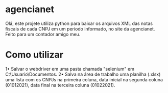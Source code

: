 # agencianet
Olá, este projete utiliza python para baixar os arquivos XML das notas fiscais de cada CNPJ em um período informado, no site da agencianet.
Feito para um contador amigo meu.

# Como utilizar

1• Salvar o webdriver em uma pasta chamada "selenium" em C:\Usuario\Documentos.
2• Salva na área de trabalho uma planilha (.xlsx) uma lista com os CNPJs na primeira coluna, data inicial na segunda coluna (01012021), data final na terceira coluna (01022021).
